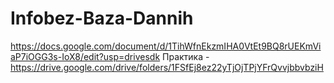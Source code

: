# Infobez-Baza-Dannih
https://docs.google.com/document/d/1TihWfnEkzmIHA0VtEt9BQ8rUEKmViaP7iOGG3s-IoX8/edit?usp=drivesdk
Практика - https://drive.google.com/drive/folders/1FSfEj8ez22yTjOjTPjYFrQvvjbbvbziH
